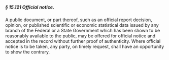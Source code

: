 ##### § 15.121 Official notice. #####

A public document, or part thereof, such as an official report decision, opinion, or published scientific or economic statistical data issued by any branch of the Federal or a State Government which has been shown to be reasonably available to the public, may be offered for official notice and accepted in the record without further proof of authenticity. Where official notice is to be taken, any party, on timely request, shall have an opportunity to show the contrary.